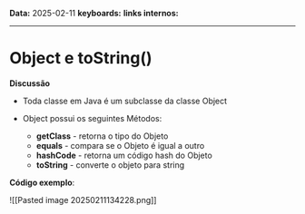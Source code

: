 
**Data:** 2025-02-11
**keyboards:** 
**links internos:** 
___
# Object e toString()

**Discussão**

- Toda classe em Java é um subclasse da classe Object

- Object possui os seguintes Métodos:
	- **getClass** - retorna o tipo do Objeto
	- **equals** - compara se o Objeto é igual a outro
	- **hashCode** - retorna um código hash do Objeto
	- **toString** - converte o objeto para string 


**Código exemplo**: 

![[Pasted image 20250211134228.png]]



